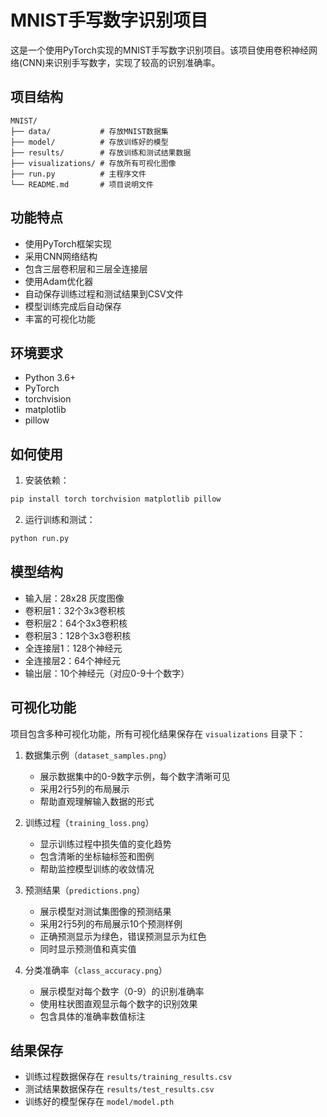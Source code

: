 # MNIST手写数字识别项目

这是一个使用PyTorch实现的MNIST手写数字识别项目。该项目使用卷积神经网络(CNN)来识别手写数字，实现了较高的识别准确率。

## 项目结构

```
MNIST/
├── data/           # 存放MNIST数据集
├── model/          # 存放训练好的模型
├── results/        # 存放训练和测试结果数据
├── visualizations/ # 存放所有可视化图像
├── run.py          # 主程序文件
└── README.md       # 项目说明文件
```

## 功能特点

- 使用PyTorch框架实现
- 采用CNN网络结构
- 包含三层卷积层和三层全连接层
- 使用Adam优化器
- 自动保存训练过程和测试结果到CSV文件
- 模型训练完成后自动保存
- 丰富的可视化功能

## 环境要求

- Python 3.6+
- PyTorch
- torchvision
- matplotlib
- pillow

## 如何使用

1. 安装依赖：
```bash
pip install torch torchvision matplotlib pillow
```

2. 运行训练和测试：
```bash
python run.py
```

## 模型结构

- 输入层：28x28 灰度图像
- 卷积层1：32个3x3卷积核
- 卷积层2：64个3x3卷积核
- 卷积层3：128个3x3卷积核
- 全连接层1：128个神经元
- 全连接层2：64个神经元
- 输出层：10个神经元（对应0-9十个数字）

## 可视化功能

项目包含多种可视化功能，所有可视化结果保存在 `visualizations` 目录下：

1. 数据集示例（`dataset_samples.png`）
   - 展示数据集中的0-9数字示例，每个数字清晰可见
   - 采用2行5列的布局展示
   - 帮助直观理解输入数据的形式

2. 训练过程（`training_loss.png`）
   - 显示训练过程中损失值的变化趋势
   - 包含清晰的坐标轴标签和图例
   - 帮助监控模型训练的收敛情况

3. 预测结果（`predictions.png`）
   - 展示模型对测试集图像的预测结果
   - 采用2行5列的布局展示10个预测样例
   - 正确预测显示为绿色，错误预测显示为红色
   - 同时显示预测值和真实值

4. 分类准确率（`class_accuracy.png`）
   - 展示模型对每个数字（0-9）的识别准确率
   - 使用柱状图直观显示每个数字的识别效果
   - 包含具体的准确率数值标注

## 结果保存

- 训练过程数据保存在 `results/training_results.csv`
- 测试结果数据保存在 `results/test_results.csv`
- 训练好的模型保存在 `model/model.pth` 